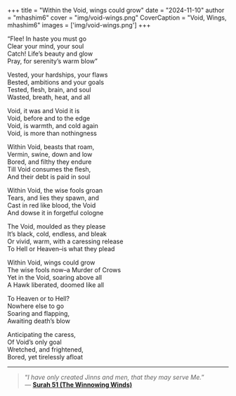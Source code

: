 +++
title = "Within the Void, wings could grow"
date = "2024-11-10"
author = "mhashim6"
cover = "img/void-wings.png"
CoverCaption = "Void, Wings, mhashim6"
images = ['img/void-wings.png']
+++

“Flee! In haste you must go \
Clear your mind, your soul \
Catch! Life’s beauty and glow \
Pray, for serenity’s warm blow”

Vested, your hardships, your flaws \
Bested, ambitions and your goals \
Tested, flesh, brain, and soul \
Wasted, breath, heat, and all

Void, it was and Void it is \
Void, before and to the edge \
Void, is warmth, and cold again \
Void, is more than nothingness

Within Void, beasts that roam, \
Vermin, swine, down and low \
Bored, and filthy they endure \
Till Void consumes the flesh, \
And their debt is paid in soul

Within Void, the wise fools groan \
Tears, and lies they spawn, and \
Cast in red like blood, the Void \
And dowse it in forgetful cologne

The Void, moulded as they please \
It’s black, cold, endless, and bleak \
Or vivid, warm, with a caressing release \
To Hell or Heaven–is what they plead

Within Void, wings could grow \
The wise fools now–a Murder of Crows \
Yet in the Void, soaring above all \
A Hawk liberated, doomed like all

To Heaven or to Hell? \
Nowhere else to go \
Soaring and flapping, \
Awaiting death’s blow

Anticipating the caress, \
Of Void’s only goal \
Wretched, and frightened, \
Bored, yet tirelessly afloat

---
> “_I have only created Jinns and men, that they may serve Me._” \
> — [**Surah 51 (The Winnowing Winds)**](https://quran.com/51/56)